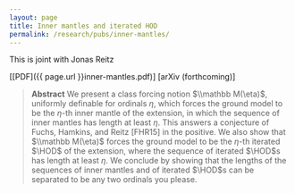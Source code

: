 ```yaml
---
layout: page
title: Inner mantles and iterated HOD
permalink: /research/pubs/inner-mantles/	
---
```


This is joint with Jonas Reitz

[[PDF]({{ page.url }}inner-mantles.pdf)] [arXiv (forthcoming)]

> **Abstract** We present a class forcing notion $\\mathbb M(\eta)$, uniformly definable for ordinals $\eta$, which forces the ground model to be the $\eta$-th inner mantle of the extension, in which the sequence of inner mantles has length at least $\eta$. This answers a conjecture of Fuchs, Hamkins, and Reitz [FHR15] in the positive. We also show that $\\mathbb M(\eta)$ forces the ground model to be the $\eta$-th iterated $\HOD$ of the extension, where the sequence of iterated $\HOD$s has length at least $\eta$. We conclude by showing that the lengths of the sequences of inner mantles and of iterated $\HOD$s can be separated to be any two ordinals you please. 
